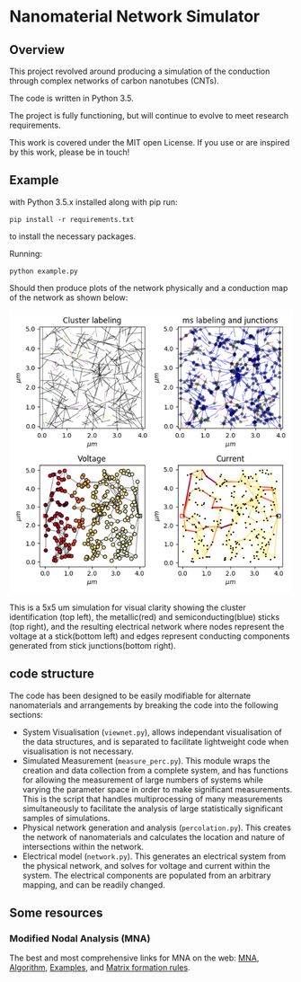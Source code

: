 # Nanomaterial Network Simulator
## Overview
This project revolved around producing a simulation of the conduction through complex networks of carbon nanotubes (CNTs).

The code is written in Python 3.5.

The project is fully functioning, but will continue to evolve to meet research requirements.

This work is covered under the MIT open License. If you use or are inspired by this work, please be in touch!

## Example
with Python 3.5.x installed along with pip run:

    pip install -r requirements.txt

to install the necessary packages.

Running:

    python example.py

Should then produce plots of the network physically and a conduction map of the network as shown below:

![Netviewer ouptput](example_netview.png)

This is a  5x5 um simulation for visual clarity showing the cluster identification (top left), the metallic(red) and semiconducting(blue) sticks (top right), and the resulting electrical network where nodes represent the voltage at a stick(bottom left) and edges represent conducting components generated from stick junctions(bottom right).


## code structure
The code has been designed to be easily modifiable for alternate nanomaterials and arrangements by breaking the code into the following sections:
- System Visualisation (`viewnet.py`), allows independant visualisation of the data structures, and is separated to facilitate lightweight code when visualisation is not necessary.
- Simulated Measurement (`measure_perc.py`). This module wraps the creation and data collection from a complete system, and has functions for allowing the measurement of large numbers of systems while varying the parameter space in order to make significant measurements. This is the script that handles multiprocessing of many measurements simultaneously to facilitate the analysis of large statistically significant samples of simulations.
- Physical network generation and analysis (`percolation.py`). This creates the network of nanomaterials and calculates the location and nature of intersections within the network.
- Electrical model (`network.py`). This generates an electrical system from the physical network, and solves for voltage and current within the system. The electrical components are populated from an arbitrary mapping, and can be readily changed.



## Some resources
### Modified Nodal Analysis (MNA)
The best and most comprehensive links for MNA on the web:
[MNA](https://www.swarthmore.edu/NatSci/echeeve1/Ref/mna/MNA2.html),
[Algorithm](https://www.swarthmore.edu/NatSci/echeeve1/Ref/mna/MNA3.html),
[Examples](https://www.swarthmore.edu/NatSci/echeeve1/Ref/mna/MNA4.html), and
[Matrix formation rules](https://www.swarthmore.edu/NatSci/echeeve1/Ref/mna/MNAMatrixRules.html).
